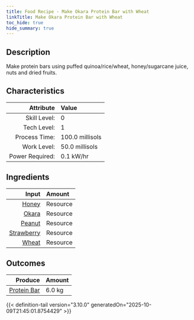```yaml
---
title: Food Recipe - Make Okara Protein Bar with Wheat
linkTitle: Make Okara Protein Bar with Wheat
toc_hide: true
hide_summary: true
---
```

<!-- This is generated by the MarsSim HelpGenertor, do not edit. -->

## Description
Make protein bars using puffed quinoa/rice/wheat, honey/sugarcane juice, nuts and dried fruits.

## Characteristics

| Attribute      | Value |
|--------:|:------|
|Skill Level:|0|
|Tech Level:|1|
|Process Time:|100.0 millisols|
|Work Level:|50.0 millisols|
|Power Required:|0.1 kW/hr|

## Ingredients

| Input      | Amount |
|--------:|:------|
|[Honey](/docs/definitions/resource/honey)|Resource|0.5 kg|
|[Okara](/docs/definitions/resource/okara)|Resource|2.0 kg|
|[Peanut](/docs/definitions/resource/peanut)|Resource|1.0 kg|
|[Strawberry](/docs/definitions/resource/strawberry)|Resource|0.5 kg|
|[Wheat](/docs/definitions/resource/wheat)|Resource|2.0 kg|

## Outcomes


| Produce      | Amount |
|--------:|:------|
|[Protein Bar](/docs/definitions/resource/protein-bar)|6.0 kg|



{{< definition-tail version="3.10.0" generatedOn="2025-10-09T21:45:01.8754429" >}}



